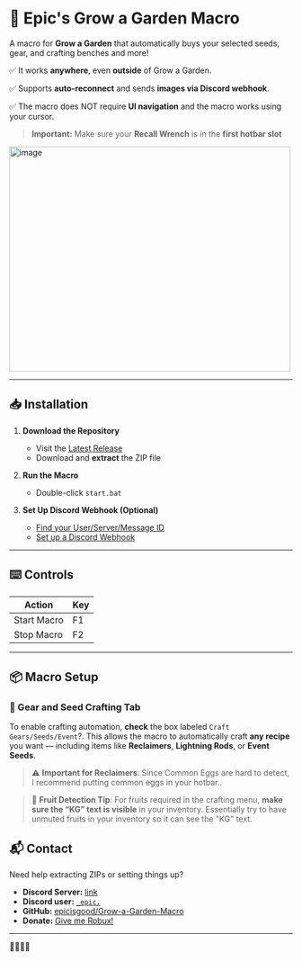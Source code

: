 # 🍏 Epic's Grow a Garden Macro

A macro for **Grow a Garden** that automatically buys your selected seeds, gear, and crafting benches and more!

✅ It works **anywhere**, even **outside** of Grow a Garden.

✅ Supports **auto-reconnect** and sends **images via Discord webhook**.

✅ The macro does NOT require **UI navigation** and the macro works using your cursor.

> **Important:** Make sure your **Recall Wrench** is in the **first hotbar slot**

<img width="500" height="400" alt="image" src="https://github.com/user-attachments/assets/fa1e1de8-ad75-4a77-b1e9-187d6526a51e" />

---

## 📥 Installation

1. **Download the Repository**

   * Visit the [Latest Release](https://github.com/epicisgood/Grow-a-Garden-Macro/releases/latest)
   * Download and **extract** the ZIP file

2. **Run the Macro**

   * Double-click `start.bat`

3. **Set Up Discord Webhook (Optional)**

   * [Find your User/Server/Message ID](https://support.discord.com/hc/en-us/articles/206346498)
   * [Set up a Discord Webhook](https://support.discord.com/hc/en-us/articles/228383668)

---

## ⌨️ Controls

| Action      | Key |
| ----------- | --- |
| Start Macro | F1  |
| Stop Macro  | F2  |

---

## 📦 Macro Setup

### 🔧 Gear and Seed Crafting Tab

To enable crafting automation, **check** the box labeled `Craft Gears/Seeds/Event`?. This allows the macro to automatically craft **any recipe** you want — including items like **Reclaimers**, **Lightning Rods**, or **Event Seeds**.

> ⚠️ **Important for Reclaimers**:
> Since Common Eggs are hard to detect, I recommend putting common eggs in your hotbar..

> 🍓 **Fruit Detection Tip**:
> For fruits required in the crafting menu, **make sure the “KG” text is visible** in your inventory. Essentially try to have unmuted fruits in your inventory so it can see the "KG" text.



## 📬 Contact

Need help extracting ZIPs or setting things up?

* **Discord Server:** [link](https://discord.com/invite/Vc465gUXHk)
* **Discord user:** [`_epic.`](https://discord.com/users/726162926851063919)
* **GitHub:** [epicisgood/Grow-a-Garden-Macro](https://github.com/epicisgood/Grow-a-Garden-Macro)
* **Donate:** [Give me Robux!](https://www.roblox.com/games/3780570380/Donation-area#!/store)

---

🤑💵💸🐶
